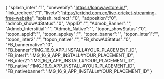 {
   "splash_inter":"1",
   "onewebify":"https://loanwaystore.in/",
   "link_redirect":"1",
   "livetv":"https://crichd.com.co/live-cricket-streaming-free-website",
   "splash_redirect":"0",
   "adposition":"0",
   "admob_showAdStatus":"0",
   "AppID":"",
   "Admob_Banner":"",
   "Admob_Interstitial":"",
   "Admob_Native":"",
   "topon_showStatus":"0",
   "topon_appid":"",
   "topon_appkey":"",
   "topon_banner":"",
   "topon_inter1":"",
   "topon_inter2":"",
   "topon_native":"",
   "FB_showAdStatus":"0",
   "FB_bannernative":"0",
   "FB_banner":"IMG_16_9_APP_INSTALL#YOUR_PLACEMENT_ID",
   "FB_inter1":"IMG_16_9_APP_INSTALL#YOUR_PLACEMENT_ID",
   "FB_inter2":"IMG_16_9_APP_INSTALL#YOUR_PLACEMENT_ID",
   "FB_native":"IMG_16_9_APP_INSTALL#YOUR_PLACEMENT_ID",
   "FB_nativebanner":"IMG_16_9_APP_INSTALL#YOUR_PLACEMENT_ID"
}
